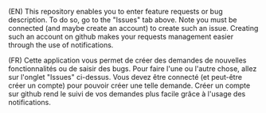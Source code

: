 (EN) This repository enables you to enter feature requests or bug description. To do so, go to the "Issues" tab above. Note you must be connected (and maybe create an account) to create such an issue. Creating such an account on github makes your requests management easier through the use of notifications.

(FR) Cette application vous permet de créer des demandes de nouvelles fonctionnalités ou de saisir des bugs. Pour faire l'une ou l'autre chose, allez sur l'onglet "Issues" ci-dessus. Vous devez être connecté (et peut-être créer un compte) pour pouvoir créer une telle demande. Créer un compte sur github rend le suivi de vos demandes plus facile grâce à l'usage des notifications.
